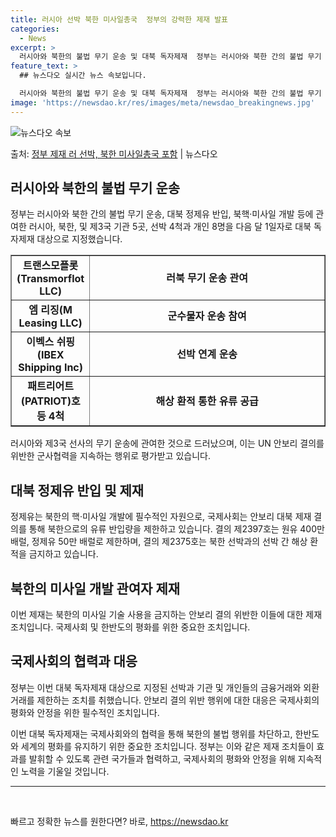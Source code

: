 ```yaml
---
title: 러시아 선박 북한 미사일총국  정부의 강력한 제재 발표
categories:
  - News
excerpt: >
  러시아와 북한의 불법 무기 운송 및 대북 독자제재  정부는 러시아와 북한 간의 불법 무기 운송, 대북 정제유…
feature_text: >
  ## 뉴스다오 실시간 뉴스 속보입니다.

  러시아와 북한의 불법 무기 운송 및 대북 독자제재  정부는 러시아와 북한 간의 불법 무기 운송, 대북 정제유…
image: 'https://newsdao.kr/res/images/meta/newsdao_breakingnews.jpg'
---
```


![뉴스다오 속보](https://newsdao.kr/res/images/meta/newsdao_breakingnews.jpg)

<p>출처: <a href="https://newsdao.kr/4504" rel="dofollow">정부 제재 러 선박, 북한 미사일총국 포함</a> | 뉴스다오</p>

<h2 data-ke-size="size26">러시아와 북한의 불법 무기 운송</h2>
<p data-ke-size="size16">정부는 러시아와 북한 간의 불법 무기 운송, 대북 정제유 반입, 북핵·미사일 개발 등에 관여한 러시아, 북한, 및 제3국 기관 5곳, 선박 4척과 개인 8명을 다음 달 1일자로 대북 독자제재 대상으로 지정했습니다.</p>

<table style="width: 100%;" border="1">
<tbody>
<tr>
<td style="text-align: center; width: 25%; height: 17px;"><b>트랜스모플롯(Transmorflot LLC)</b></td>
<td style="text-align: center; height: 17px;"><b>러북 무기 운송 관여</b></td>
</tr>
<tr>
<td style="text-align: center; height: 17px;"><b>엠 리징(M Leasing LLC)</b></td>
<td style="text-align: center; height: 17px;"><b>군수물자 운송 참여</b></td>
</tr>
<tr>
<td style="text-align: center; height: 17px;"><b>이벡스 쉬핑(IBEX Shipping Inc)</b></td>
<td style="text-align: center; height: 17px;"><b>선박 연계 운송</b></td>
</tr>
<tr>
<td style="text-align: center; height: 17px;"><b>패트리어트(PATRIOT)호 등 4척</b></td>
<td style="text-align: center; height: 17px;"><b>해상 환적 통한 유류 공급</b></td>
</tr>
</tbody>
</table>

<p data-ke-size="size16">러시아와 제3국 선사의 무기 운송에 관여한 것으로 드러났으며, 이는 UN 안보리 결의를 위반한 군사협력을 지속하는 행위로 평가받고 있습니다.</p>

<h2 data-ke-size="size26">대북 정제유 반입 및 제재</h2>
<p data-ke-size="size16">정제유는 북한의 핵·미사일 개발에 필수적인 자원으로, 국제사회는 안보리 대북 제재 결의를 통해 북한으로의 유류 반입량을 제한하고 있습니다. 결의 제2397호는 원유 400만 배럴, 정제유 50만 배럴로 제한하며, 결의 제2375호는 북한 선박과의 선박 간 해상 환적을 금지하고 있습니다.</p>

<h2 data-ke-size="size26">북한의 미사일 개발 관여자 제재</h2>
<p data-ke-size="size16">이번 제재는 북한의 미사일 기술 사용을 금지하는 안보리 결의 위반한 이들에 대한 제재 조치입니다. 국제사회 및 한반도의 평화를 위한 중요한 조치입니다.</p>

<h2 data-ke-size="size26">국제사회의 협력과 대응</h2>
<p data-ke-size="size16">정부는 이번 대북 독자제재 대상으로 지정된 선박과 기관 및 개인들의 금융거래와 외환거래를 제한하는 조치를 취했습니다. 안보리 결의 위반 행위에 대한 대응은 국제사회의 평화와 안정을 위한 필수적인 조치입니다.</p>

<p data-ke-size="size16">이번 대북 독자제재는 국제사회와의 협력을 통해 북한의 불법 행위를 차단하고, 한반도와 세계의 평화를 유지하기 위한 중요한 조치입니다. 정부는 이와 같은 제재 조치들이 효과를 발휘할 수 있도록 관련 국가들과 협력하고, 국제사회의 평화와 안정을 위해 지속적인 노력을 기울일 것입니다.</p>

<hr>

<p data-ke-size="size16">&nbsp;</p> 

빠르고 정확한 뉴스를 원한다면? 바로, <a href="https://newsdao.kr" rel="dofollow">https://newsdao.kr</a>


    
